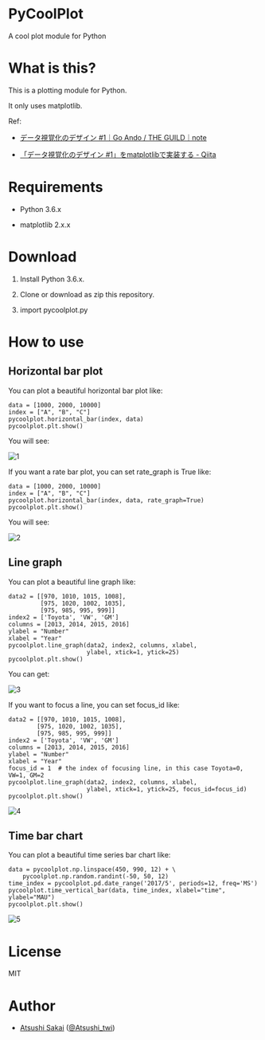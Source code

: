 # PyCoolPlot

A cool plot module for Python

# What is this?

This is a plotting module for Python.

It only uses matplotlib.

Ref:

- [データ視覚化のデザイン \#1｜Go Ando / THE GUILD｜note](https://note.mu/goando/n/neb6ea35f1da3)

- [「データ視覚化のデザイン \#1」をmatplotlibで実装する \- Qiita](https://qiita.com/skotaro/items/cdb0732ad1ad2a4b6236)

# Requirements

- Python 3.6.x

- matplotlib 2.x.x

# Download

1. Install Python 3.6.x.

2. Clone or download as zip this repository. 

3. import pycoolplot.py

# How to use

## Horizontal bar plot

You can plot a beautiful horizontal bar plot like:

    data = [1000, 2000, 10000]
    index = ["A", "B", "C"]
    pycoolplot.horizontal_bar(index, data)
    pycoolplot.plt.show()

You will see:

![1](https://github.com/AtsushiSakai/PyCoolPlot/raw/master/imgs/1.png)

If you want a rate bar plot, you can set rate\_graph is True like:

    data = [1000, 2000, 10000]
    index = ["A", "B", "C"]
    pycoolplot.horizontal_bar(index, data, rate_graph=True)
    pycoolplot.plt.show()


You will see:

![2](https://github.com/AtsushiSakai/PyCoolPlot/raw/master/imgs/2.png)

## Line graph

You can plot a beautiful line graph like:

    data2 = [[970, 1010, 1015, 1008],
             [975, 1020, 1002, 1035],
             [975, 985, 995, 999]]
    index2 = ['Toyota', 'VW', 'GM']
    columns = [2013, 2014, 2015, 2016]
    ylabel = "Number"
    xlabel = "Year"
    pycoolplot.line_graph(data2, index2, columns, xlabel,
                          ylabel, xtick=1, ytick=25)
    pycoolplot.plt.show()

You can get:

![3](https://github.com/AtsushiSakai/PyCoolPlot/raw/master/imgs/3.png)

If you want to focus a line, you can set focus\_id like:

    data2 = [[970, 1010, 1015, 1008],
            [975, 1020, 1002, 1035],
            [975, 985, 995, 999]]
    index2 = ['Toyota', 'VW', 'GM']
    columns = [2013, 2014, 2015, 2016]
    ylabel = "Number"
    xlabel = "Year"
    focus_id = 1  # the index of focusing line, in this case Toyota=0, VW=1, GM=2
    pycoolplot.line_graph(data2, index2, columns, xlabel,
                          ylabel, xtick=1, ytick=25, focus_id=focus_id)
    pycoolplot.plt.show()

![4](https://github.com/AtsushiSakai/PyCoolPlot/raw/master/imgs/4.png)

## Time bar chart

You can plot a beautiful time series bar chart like:

    data = pycoolplot.np.linspace(450, 990, 12) + \
        pycoolplot.np.random.randint(-50, 50, 12)
    time_index = pycoolplot.pd.date_range('2017/5', periods=12, freq='MS')
    pycoolplot.time_vertical_bar(data, time_index, xlabel="time", ylabel="MAU")
    pycoolplot.plt.show()

![5](https://github.com/AtsushiSakai/PyCoolPlot/raw/master/imgs/5.png)

# License 

MIT

# Author

- [Atsushi Sakai](https://github.com/AtsushiSakai/) ([@Atsushi_twi](https://twitter.com/Atsushi_twi))




